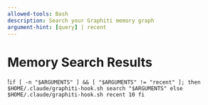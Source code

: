 ```yaml
---
allowed-tools: Bash
description: Search your Graphiti memory graph
argument-hint: [query] | recent
---
```


# Memory Search Results

!`if [ -n "$ARGUMENTS" ] && [ "$ARGUMENTS" != "recent" ]; then
    $HOME/.claude/graphiti-hook.sh search "$ARGUMENTS"
else
    $HOME/.claude/graphiti-hook.sh recent 10
fi`